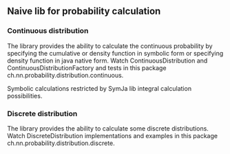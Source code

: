 ## Naive lib for probability calculation
### Continuous distribution
The library provides the ability to calculate the сontinuous probability by specifying 
the cumulative or density function in symbolic form or specifying density function in java native form.
Watch ContinuousDistribution and ContinuousDistributionFactory and tests in this package
ch.nn.probability.distribution.continuous.

Symbolic calculations restricted by SymJa lib integral calculation possibilities.

### Discrete distribution
The library provides the ability to calculate some discrete distributions. Watch DiscreteDistribution implementations and examples in this package ch.nn.probability.distribution.discrete.
